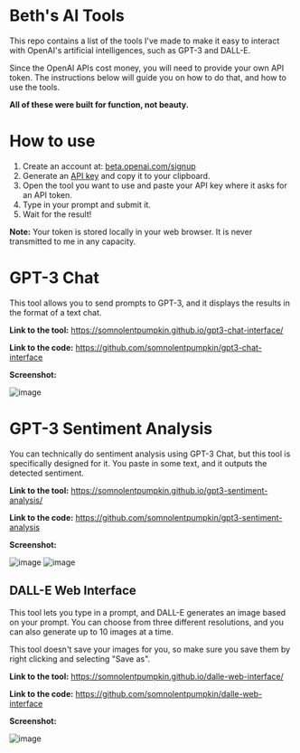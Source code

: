 # Beth's AI Tools
This repo contains a list of the tools I've made to make it easy to interact with OpenAI's artificial intelligences, such as GPT-3 and DALL-E.

Since the OpenAI APIs cost money, you will need to provide your own API token. The instructions below will guide you on how to do that, and how to use the tools.

**All of these were built for function, not beauty.**

# How to use
1. Create an account at: [beta.openai.com/signup](https://beta.openai.com/signup)
2. Generate an [API key](https://beta.openai.com/account/api-keys) and copy it to your clipboard.
3. Open the tool you want to use and paste your API key where it asks for an API token.
4. Type in your prompt and submit it.
5. Wait for the result!

**Note:** Your token is stored locally in your web browser. It is never transmitted to me in any capacity.


# GPT-3 Chat
This tool allows you to send prompts to GPT-3, and it displays the results in the format of a text chat.

**Link to the tool:** https://somnolentpumpkin.github.io/gpt3-chat-interface/

**Link to the code:** https://github.com/somnolentpumpkin/gpt3-chat-interface

**Screenshot:**

![image](https://user-images.githubusercontent.com/16698761/204412506-b1a1d2ef-8bbf-41d6-9e33-e85b037f1c87.png)

# GPT-3 Sentiment Analysis
You can technically do sentiment analysis using GPT-3 Chat, but this tool is specifically designed for it. You paste in some text, and it outputs the detected sentiment.

**Link to the tool:** https://somnolentpumpkin.github.io/gpt3-sentiment-analysis/

**Link to the code:** https://github.com/somnolentpumpkin/gpt3-sentiment-analysis

**Screenshot:**

![image](https://user-images.githubusercontent.com/16698761/204412954-0a681cd9-1cb3-4c93-b023-2b04c5cb5c13.png)
![image](https://user-images.githubusercontent.com/16698761/204413230-b748d8d0-fd85-4052-8e29-997f7eb54bbf.png)

## DALL-E Web Interface
This tool lets you type in a prompt, and DALL-E generates an image based on your prompt. You can choose from three different resolutions, and you can also generate up to 10 images at a time.

This tool doesn't save your images for you, so make sure you save them by right clicking and selecting "Save as".

**Link to the tool:** https://somnolentpumpkin.github.io/dalle-web-interface/

**Link to the code:** https://github.com/somnolentpumpkin/dalle-web-interface

**Screenshot:**

![image](https://user-images.githubusercontent.com/16698761/204413794-24e9a52a-73c3-4434-93bb-ce4c70514f92.png)
